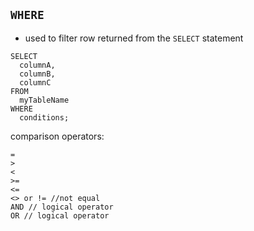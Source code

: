 ## ```WHERE```

- used to filter row returned from the ```SELECT``` statement

```
SELECT
  columnA,
  columnB,
  columnC
FROM
  myTableName
WHERE
  conditions;
```

comparison operators:
```
=
>
<
>=
<=
<> or != //not equal
AND // logical operator
OR // logical operator
```
